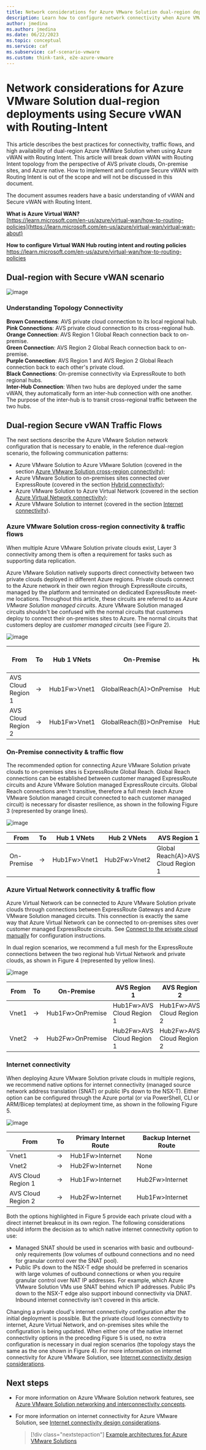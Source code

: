 ```yaml
---
title: Network considerations for Azure VMware Solution dual-region deployments with Secure vWAN
description: Learn how to configure network connectivity when Azure VMware Solution private clouds are deployed in two Azure regions with Secure vWAN.
author: jmedina
ms.author: jmedina
ms.date: 06/22/2023
ms.topic: conceptual
ms.service: caf
ms.subservice: caf-scenario-vmware
ms.custom: think-tank, e2e-azure-vmware
---
```


# Network considerations for Azure VMware Solution dual-region deployments using Secure vWAN with Routing-Intent

This article describes the best practices for connectivity, traffic flows, and high availability of dual-region Azure VMWare Solution when using Azure vWAN with Routing Intent. This article will break down vWAN with Routing Intent topology from the perspective of AVS private clouds, On-premise sites, and Azure native. How to implement and configure Secure vWAN with Routing Intent is out of the scope and will not be discussed in this document.

The document assumes readers have a basic understanding of vWAN and Secure vWAN with Routing Intent.

**What is Azure Virtual WAN?**  
[https://learn.microsoft.com/en-us/azure/virtual-wan/how-to-routing-policies](https://learn.microsoft.com/en-us/azure/virtual-wan/virtual-wan-about)

**How to configure Virtual WAN Hub routing intent and routing policies**  
https://learn.microsoft.com/en-us/azure/virtual-wan/how-to-routing-policies

## Dual-region with Secure vWAN scenario  

![image](https://github.com/jasonamedina/Enterprise-Scale-for-AVS/assets/97964083/0d2d0b80-e550-4f69-a321-411658a066ab)
### Understanding Topology Connectivity 
**Brown Connections**: AVS private cloud connection to its local regional hub.  
**Pink Connections**: AVS private cloud connection to its cross-regional hub.   
**Orange Connection**: AVS Region 1 Global Reach connection back to on-premise.   
**Green Connection**: AVS Region 2 Global Reach connection back to on-premise.   
**Purple Connection**: AVS Region 1 and AVS Region 2 Global Reach connection back to each other's private cloud.   
**Black Connections**: On-premise connectivity via ExpressRoute to both regional hubs.  
**Inter-Hub Connection**: When two hubs are deployed under the same vWAN, they automatically form an inter-hub connection with one another. The purpose of the inter-hub is to transit cross-regional traffic between the two hubs.  

## Dual-region Secure vWAN Traffic Flows

The next sections describe the Azure VMware Solution network configuration that is necessary to enable, in the reference dual-region scenario, the following communication patterns:

- Azure VMware Solution to Azure VMware Solution (covered in the section [Azure VMware Solution cross-region connectivity](#azure-vmware-solution-cross-region-connectivity));
- Azure VMware Solution to on-premises sites connected over ExpressRoute (covered in the section [Hybrid connectivity](#hybrid-connectivity));
- Azure VMware Solution to Azure Virtual Network (covered in the section [Azure Virtual Network connectivity](#azure-virtual-network-connectivity));
- Azure VMware Solution to internet (covered in the section [Internet connectivity](#internet-connectivity)).

### Azure VMware Solution cross-region connectivity & traffic flows

When multiple Azure VMware Solution private clouds exist, Layer 3 connectivity among them is often a requirement for tasks such as supporting data replication.

Azure VMware Solution natively supports direct connectivity between two private clouds deployed in different Azure regions. Private clouds connect to the Azure network in their own region through ExpressRoute circuits, managed by the platform and terminated on dedicated ExpressRoute meet-me locations. Throughout this article, these circuits are referred to as *Azure VMware Solution managed circuits*. Azure VMware Solution managed circuits shouldn't be confused with the normal circuits that customers deploy to connect their on-premises sites to Azure. The normal circuits that customers deploy are *customer managed circuits* (see Figure 2).

![image](https://github.com/jasonamedina/Enterprise-Scale-for-AVS/assets/97964083/43d9ac83-d982-4cd1-8760-ff32b5dd6f76)


| From |   To |  Hub 1 VNets | On-Premise | Hub 2 VNets | Cross-Regional AVS Private Cloud|
| -------------- | -------- | ---------- | ---| ---| ---|
| AVS Cloud Region 1    | &#8594;| Hub1Fw>Vnet1|  GlobalReach(A)>OnPremise   | Hub2Fw>Vnet2 | Global Reach(C)>AVS Cloud Region 2|
| AVS Cloud Region 2   | &#8594;|  Hub1Fw>Vnet1 |  GlobalReach(B)>OnPremise   | Hub2Fw>Vnet2 | Global Reach(C)>AVS Cloud Region 1|

### On-Premise connectivity & traffic flow

The recommended option for connecting Azure VMware Solution private clouds to on-premises sites is ExpressRoute Global Reach. Global Reach connections can be established between customer managed ExpressRoute circuits and Azure VMware Solution managed ExpressRoute circuits. Global Reach connections aren't transitive, therefore a full mesh (each Azure VMware Solution managed circuit connected to each customer managed circuit) is necessary for disaster resilience, as shown in the following Figure 3 (represented by orange lines).

![image](https://github.com/jasonamedina/Enterprise-Scale-for-AVS/assets/97964083/9ce15daf-f6a8-412a-8d5f-a01c68bd3df1)


| From |   To |  Hub 1 VNets | Hub 2 VNets | AVS Region 1| AVS Region 2| 
| -------------- | -------- | ---------- | ---| ---| ---|
| On-Premise    | &#8594;| Hub1Fw>Vnet1|  Hub2Fw>Vnet2  | Global Reach(A)>AVS Cloud Region 1 | Global Reach(B)>AVS Cloud Region 2| 

### Azure Virtual Network connectivity & traffic flow

Azure Virtual Network can be connected to Azure VMware Solution private clouds through connections between ExpressRoute Gateways and Azure VMware Solution managed circuits. This connection is exactly the same way that Azure Virtual Network can be connected to on-premises sites over customer managed ExpressRoute circuits. See [Connect to the private cloud manually](/azure/azure-vmware/tutorial-configure-networking#connect-to-the-private-cloud-manually) for configuration instructions.

In dual region scenarios, we recommend a full mesh for the ExpressRoute connections between the two regional hub Virtual Network and private clouds, as shown in Figure 4 (represented by yellow lines).

![image](https://github.com/jasonamedina/Enterprise-Scale-for-AVS/assets/97964083/5f153c7b-f683-44e7-b9ab-cebece766580)

| From |   To |  On-Premise | AVS Region 1 | AVS Region 2| Cross-Region Vnet| 
| -------------- | -------- | ---------- | ---| ---| ---|
| Vnet1    | &#8594;| Hub1Fw>OnPremise|  Hub1Fw>AVS Cloud Region 1  | Hub1Fw>AVS Cloud Region 2 | Hub1Fw>Hub2Fw>Vnet2 |
| Vnet2    | &#8594;| Hub2Fw>OnPremise|  Hub2Fw>AVS Cloud Region 1  | Hub2Fw>AVS Cloud Region 2 | Hub2Fw>Hub1Fw>Vnet1 |

### Internet connectivity

When deploying Azure VMware Solution private clouds in multiple regions, we recommend native options for internet connectivity (managed source network address translation (SNAT) or public IPs down to the NSX-T). Either option can be configured through the Azure portal (or via PowerShell, CLI or ARM/Bicep templates) at deployment time, as shown in the following Figure 5.

![image](https://github.com/jasonamedina/Enterprise-Scale-for-AVS/assets/97964083/42be71ef-5416-41e7-8f8b-a0a177757ed8)

| From |   To |  Primary Internet Route | Backup Internet Route
| -------------- | -------- | ---------- | ---------- |
| Vnet1    | &#8594;| Hub1Fw>Internet| None|
| Vnet2    | &#8594;| Hub2Fw>Internet| None|
| AVS Cloud Region 1    | &#8594;| Hub1Fw>Internet| Hub2Fw>Internet|
| AVS Cloud Region 2    | &#8594;| Hub2Fw>Internet| Hub1Fw>Internet|

Both the options highlighted in Figure 5 provide each private cloud with a direct internet breakout in its own region. The following considerations should inform the decision as to which native internet connectivity option to use:

- Managed SNAT should be used in scenarios with basic and outbound-only requirements (low volumes of outbound connections and no need for granular control over the SNAT pool).
- Public IPs down to the NSX-T edge should be preferred in scenarios with large volumes of outbound connections or when you require granular control over NAT IP addresses. For example, which Azure VMware Solution VMs use SNAT behind which IP addresses. Public IPs down to the NSX-T edge also support inbound connectivity via DNAT. Inbound internet connectivity isn't covered in this article.

Changing a private cloud's internet connectivity configuration after the initial deployment is possible. But the private cloud loses connectivity to internet, Azure Virtual Network, and on-premises sites while the configuration is being updated. When either one of the native internet connectivity options in the preceding Figure 5 is used, no extra configuration is necessary in dual region scenarios (the topology stays the same as the one shown in Figure 4). For more information on internet connectivity for Azure VMware Solution, see [Internet connectivity design considerations](/azure/azure-vmware/concepts-design-public-internet-access).

## Next steps

- For more information on Azure VMware Solution network features, see [Azure VMware Solution networking and interconnectivity concepts](/azure/azure-vmware/concepts-networking).
- For more information on internet connectivity for Azure VMware Solution, see [Internet connectivity design considerations](/azure/azure-vmware/concepts-design-public-internet-access).

  > [!div class="nextstepaction"]
  > [Example architectures for Azure VMware Solutions](./example-architectures.md)
